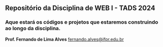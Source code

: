 ## Repositório da Disciplina de WEB I - TADS 2024

### Aque estará os códigos e projetos que estaremos construindo ao longo da disciplina.

 **Prof. Fernando de Lima Alves**
 fernando.alves@ifpr.edu.br
